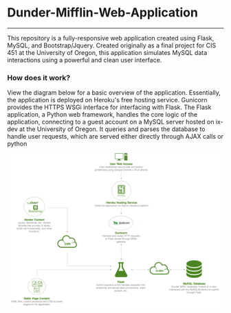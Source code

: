 # Dunder-Mifflin-Web-Application
--------
This repository is a fully-responsive web application created using Flask, MySQL, and Bootstrap/Jquery. Created originally as a final project for CIS 451 at the University of Oregon, this application simulates MySQL data interactions using a powerful and clean user interface.

### How does it work?
View the diagram below for a basic overview of the application. Essentially, the application is deployed on Heroku's free hosting service. Gunicorn provides the HTTPS WSGi interface for interfacing with Flask. The Flask application, a Python web framework, handles the core logic of the application, connecting to a guest account on a MySQL server hosted on ix-dev at the University of Oregon. It queries and parses the database to handle user requests, which are served either directly through AJAX calls or python 

![diagram](https://raw.githubusercontent.com/jens-johnson/Dunder-Mifflin-Web-Application/master/static/images/diagram.png)

